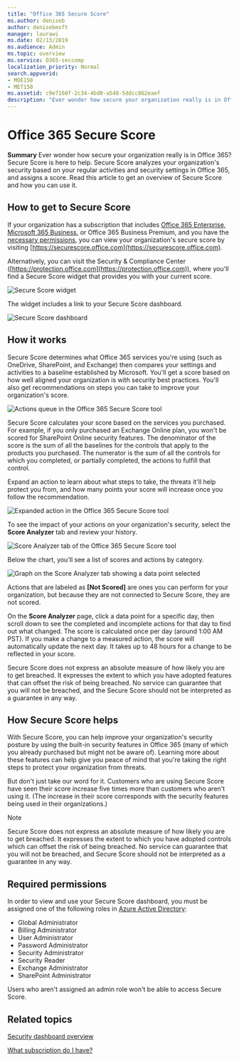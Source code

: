 ```yaml
---
title: "Office 365 Secure Score"
ms.author: deniseb
author: denisebmsft
manager: laurawi
ms.date: 02/13/2019
ms.audience: Admin
ms.topic: overview
ms.service: O365-seccomp
localization_priority: Normal
search.appverid: 
- MOE150
- MET150
ms.assetid: c9e7160f-2c34-4bd0-a548-5ddcc862eaef
description: "Ever wonder how secure your organization really is in Office 365? Secure Score is here to help. Secure Score analyzes your organization's security  based on your regular activities and security settings in Office 365, and assigns a score."
---
```


# Office 365 Secure Score

**Summary** Ever wonder how secure your organization really is in Office 365? Secure Score is here to help. Secure Score analyzes your organization's security  based on your regular activities and security settings in Office 365, and assigns a score. Read this article to get an overview of Secure Score and how you can use it.
  
## How to get to Secure Score

If your organization has a subscription that includes [Office 365 Enterprise](https://docs.microsoft.com/office365/enterprise/), [Microsoft 365 Business](https://docs.microsoft.com/microsoft-365/business/), or Office 365 Business Premium, and you have the [necessary permissions](#required-permissions), you can view your organization's secure score by visiting [https://securescore.office.com](https://securescore.office.com). 

Alternatively, you can visit the Security & Compliance Center ([https://protection.office.com](https://protection.office.com)), where you'll find a Secure Score widget that provides you with your current score.

![Secure Score widget](media/SecureScoreWidget-o365.png)

The widget includes a link to your Secure Score dashboard.

![Secure Score dashboard](media/SecureScore-WelcomeScreen.png)
  
## How it works

Secure Score determines what Office 365 services you're using (such as OneDrive, SharePoint, and Exchange) then compares your settings and activities to a baseline established by Microsoft. You'll get a score based on how well aligned your organization is with security best practices. You'll also get recommendations on steps you can take to improve your organization's score. 
  
![Actions queue in the Office 365 Secure Score tool](media/SecureScore-ActionsToTake.png)
  
Secure Score calculates your score based on the services you purchased. For example, if you only purchased an Exchange Online plan, you won't be scored for SharePoint Online security features. The denominator of the score is the sum of all the baselines for the controls that apply to the products you purchased. The numerator is the sum of all the controls for which you completed, or partially completed, the actions to fulfill that control.

Expand an action to learn about what steps to take, the threats it'll help protect you from, and how many points your score will increase once you follow the recommendation.
  
![Expanded action in the Office 365 Secure Score tool](media/SecureScore-DetailedActionToTake.png)
  
To see the impact of your actions on your organization's security, select the **Score Analyzer** tab and review your history. 
  
![Score Analyzer tab of the Office 365 Secure Score tool](media/SecureScore-ScoreAnalyzer-7days.png)
  
Below the chart, you'll see a list of scores and actions by category. 
  
![Graph on the Score Analyzer tab showing a data point selected](media/SecureScore-Analyzer-breakdownbelowchart.png)
 
Actions that are labeled as **[Not Scored]** are ones you can perform for your organization, but because they are not connected to Secure Score, they are not scored.  

On the **Score Analyzer** page, click a data point for a specific day, then scroll down to see the completed and incomplete actions for that day to find out what changed. The score is calculated once per day (around 1:00 AM PST). If you make a change to a measured action, the score will automatically update the next day. It takes up to 48 hours for a change to be reflected in your score.

Secure Score does not express an absolute measure of how likely you are to get breached. It expresses the extent to which you have adopted features that can offset the risk of being breached. No service can guarantee that you will not be breached, and the Secure Score should not be interpreted as a guarantee in any way.
 
## How Secure Score helps

With Secure Score, you can help improve your organization's security posture by using the built-in security features in Office 365 (many of which you already purchased but might not be aware of). Learning more about these features can help give you peace of mind that you're taking the right steps to protect your organization from threats.
  
But don't just take our word for it. Customers who are using Secure Score have seen their score increase five times more than customers who aren't using it. (The increase in their score corresponds with the security features being used in their organizations.)
  
> [!NOTE]
> Secure Score does not express an absolute measure of how likely you are to get breached. It expresses the extent to which you have adopted controls which can offset the risk of being breached. No service can guarantee that you will not be breached, and Secure Score should not be interpreted as a guarantee in any way. 
  
## Required permissions

In order to view and use your Secure Score dashboard, you must be assigned one of the following roles in [Azure Active Directory](https://docs.microsoft.com/azure/active-directory/users-groups-roles/directory-assign-admin-roles#available-roles):
- Global Administrator
- Billing Administrator
- User Administrator
- Password Administrator
- Security Administrator
- Security Reader
- Exchange Administrator
- SharePoint Administrator

 Users who aren't assigned an admin role won't be able to access Secure Score.

## Related topics

[Security dashboard overview](security-dashboard.md)

[What subscription do I have?](https://docs.microsoft.com/office365/admin/admin-overview/what-subscription-do-i-have?view=o365-worldwide)
